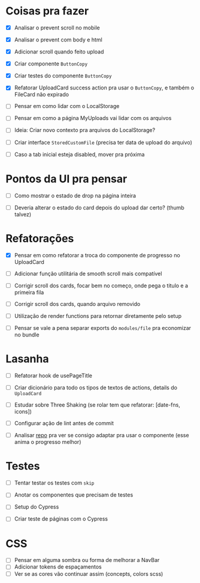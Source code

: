 # Coisas pra fazer
- [x] Analisar o prevent scroll no mobile
- [x] Analisar o prevent com body e html
- [x] Adicionar scroll quando feito upload
- [x] Criar componente `ButtonCopy`
- [x] Criar testes do componente `ButtonCopy`
- [x] Refatorar UploadCard success action pra usar o `ButtonCopy`, e também o FileCard não expirado

- [ ] Pensar em como lidar com o LocalStorage
- [ ] Pensar em como a página MyUploads vai lidar com os arquivos
- [ ] Ideia: Criar novo contexto pra arquivos do LocalStorage?
- [ ] Criar interface `StoredCustomFile` (precisa ter data de upload do arquivo)
- [ ] Caso a tab inicial esteja disabled, mover pra próxima


# Pontos da UI pra pensar
- [ ] Como mostrar o estado de drop na página inteira
- [ ] Deveria alterar o estado do card depois do upload dar certo? (thumb talvez)


# Refatorações
- [x] Pensar em como refatorar a troca do componente de progresso no UploadCard

- [ ] Adicionar função utilitária de smooth scroll mais compatível
- [ ] Corrigir scroll dos cards, focar bem no começo, onde pega o titulo e a primeira fila
- [ ] Corrigir scroll dos cards, quando arquivo removido
- [ ] Utilização de render functions para retornar diretamente pelo setup
- [ ] Pensar se vale a pena separar exports do `modules/file` pra economizar no bundle


# Lasanha
- [ ] Refatorar hook de usePageTitle
- [ ] Criar dicionário para todo os tipos de textos de actions, details do `UploadCard`
- [ ] Estudar sobre Three Shaking (se rolar tem que refatorar: [date-fns, icons])
- [ ] Configurar ação de lint antes de commit
- [ ] Analisar [repo](https://github.com/wmartins/react-circular-progress) pra ver se consigo adaptar pra usar o componente (esse anima o progresso melhor)


# Testes
- [ ] Tentar testar os testes com `skip`
- [ ] Anotar os componentes que precisam de testes
- [ ] Setup do Cypress
- [ ] Criar teste de páginas com o Cypress


# CSS
- [ ] Pensar em alguma sombra ou forma de melhorar a NavBar
- [ ] Adicionar tokens de espaçamentos
- [ ] Ver se as cores vão continuar assim (concepts, colors scss)
